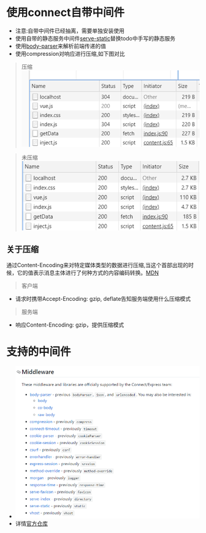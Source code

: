 # 使用connect自带中间件
- 注意:自带中间件已经抽离，需要单独安装使用
- 使用自带的静态服务中间件[serve-static](https://www.npmjs.com/package/serve-static)替换todo中手写的静态服务
- 使用[body-parser](https://www.npmjs.com/package/body-parser)来解析前端传递的值
- 使用compression对响应进行压缩,如下图对比

>压缩
![压缩](./img/before.png)

> 未压缩
![未压缩](./img/after.png)

## 关于压缩
通过Content-Encoding来对特定媒体类型的数据进行压缩,当这个首部出现的时候，它的值表示消息主体进行了何种方式的内容编码转换。[MDN](https://developer.mozilla.org/zh-CN/docs/Web/HTTP/Headers/Content-Encoding)
>客户端
- 请求时携带Accept-Encoding: gzip, deflate告知服务端使用什么压缩模式
>服务端
- 响应Content-Encoding: gzip，提供压缩模式


# 支持的中间件
- ![列表](./img/one.png)
- 详情[官方仓库](https://github.com/senchalabs/connect)
